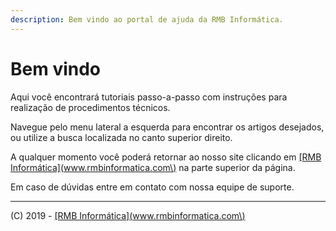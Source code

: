 ```yaml
---
description: Bem vindo ao portal de ajuda da RMB Informática.
---
```


# Bem vindo

Aqui você encontrará tutoriais passo-a-passo com instruções para realização de procedimentos técnicos.

Navegue pelo menu lateral a esquerda para encontrar os artigos desejados, ou utilize a busca localizada no canto superior direito.

A qualquer momento você poderá retornar ao nosso site clicando em  [\[RMB Informática\]\(www.rmbinformatica.com\)](http://www.rmbinformatica.com) na parte superior da página.

Em caso de dúvidas entre em contato com nossa equipe de suporte.

---

\(C\) 2019 - [\[RMB Informática\]\(www.rmbinformatica.com\)](http://www.rmbinformatica.com)

